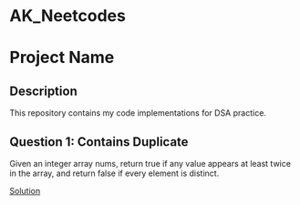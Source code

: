 # AK_Neetcodes

# Project Name

## Description
This repository contains my code implementations for DSA practice.

## Question 1: Contains Duplicate
Given an integer array nums, return true if any value appears at least twice in the array, and return false if every element is distinct.

[Solution](https://github.com/AmjadKudsi/AK_Neetcodes/blob/main/Question%201%3A%20Contains%20Duplicate)
